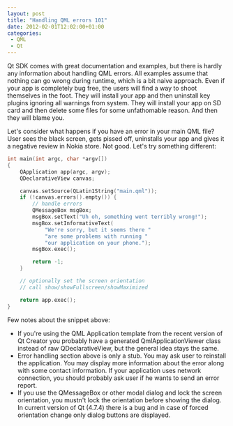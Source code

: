 ```yaml
---
layout: post
title: "Handling QML errors 101"
date: 2012-02-01T12:02:00+01:00
categories:
 - QML
 - Qt
---
```



Qt SDK comes with great documentation and examples, but there is hardly any information about handling QML errors. All examples assume that nothing can go wrong during runtime, which is a bit naive approach. Even if your app is completely bug free, the users will find a way to shoot themselves in the foot. They will install your app and then uninstall key plugins ignoring all warnings from system. They will install your app on SD card and then delete some files for some unfathomable reason. And then they will blame you. 

Let's consider what happens if you have an error in your main QML file? User sees the black screen, gets pissed off, uninstalls your app and gives it a negative review in Nokia store. Not good. Let's try something different: 

``` cpp
int main(int argc, char *argv[])
{
    QApplication app(argc, argv);   
    QDeclarativeView canvas;

    canvas.setSource(QLatin1String("main.qml"));
    if (!canvas.errors().empty()) {
        // handle errors
        QMessageBox msgBox;
        msgBox.setText("Uh oh, something went terribly wrong!");
        msgBox.setInformativeText(
            "We're sorry, but it seems there "
            "are some problems with running "
            "our application on your phone.");
        msgBox.exec();

        return -1;
    }

    // optionally set the screen orientation
    // call show/showFullscreen/showMaximized

    return app.exec();
}

```

Few notes about the snippet above:

* If you're using the QML Application template from the recent version of Qt Creator you probably have a generated QmlApplicationViewer class instead of raw QDeclarativeView, but the general idea stays the same.
* Error handling section above is only a stub. You may ask user to reinstall the application. You may display more information about the error along with some contact information. If your application uses network connection, you should probably ask user if he wants to send an error report.
* If you use the QMessageBox or other modal dialog and lock the screen orientation, you mustn't lock the orientation before showing the dialog. In current version of Qt (4.7.4) there is a bug and in case of forced orientation change only dialog buttons are displayed.

